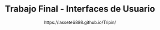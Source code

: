 <h1 align="center"> Trabajo Final - Interfaces de Usuario </h1>
<p align="center">https://lassete6898.github.io/Tripin/</p>
